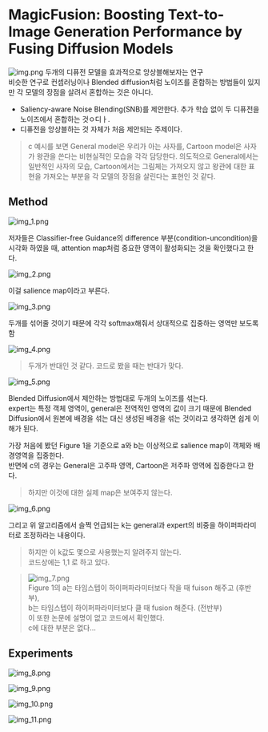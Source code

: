 MagicFusion: Boosting Text-to-Image Generation Performance by Fusing Diffusion Models
===
![img.png](img.png)
두개의 디퓨전 모델을 효과적으로 앙상블해보자는 연구 <br/>
비슷한 연구로 컨셉러닝이나 Blended diffusion처럼 노이즈를 혼합하는 방법들이 있지만 각 모델의 장점을 살려서 혼합하는 것은 아니다. <br/>

* Saliency-aware Noise Blending(SNB)를 제안한다. 추가 학습 없이 두 디퓨전을 노이즈에서 혼합하는 것ㅇ디ㅏ.
* 디퓨전을 앙상블하는 것 자체가 처음 제안되는 주제이다.

> c 예시를 보면 General model은 우리가 아는 사자를, Cartoon model은 사자가 왕관을 쓴다는 비현실적인 모습을 각각 담당한다.
> 의도적으로 General에서는 일반적인 사자의 모습, Cartoon에서는 그림체는 가져오지 않고 왕관에 대한 표현을 가져오는 부분을 각 모델의 장점을 살린다는 표현인 것 같다.

## Method
![img_1.png](img_1.png)

저자들은 Classifier-free Guidance의 difference 부분(condition-uncondition)을 시각화 하였을 때, attention map처럼 중요한 영역이 활성화되는 것을 확인했다고 한다.

![img_2.png](img_2.png)

이걸 salience map이라고 부른다. </br>
   
![img_3.png](img_3.png)

두개를 섞어줄 것이기 때문에 각각 softmax해줘서 상대적으로 집중하는 영역만 보도록함

![img_4.png](img_4.png)

> 두개가 반대인 것 같다. 코드로 봤을 때는 반대가 맞다.

![img_5.png](img_5.png)

Blended Diffusion에서 제안하는 방법대로 두개의 노이즈를 섞는다. <br/>
expert는 특정 객체 영역이, general은 전역적인 영역의 값이 크기 때문에 Blended Diffusion에서 원본에 배경을 섞는 대신 생성된 배경을 섞는 것이라고 생각하면 쉽게 이해가 된다.
                           
가장 처음에 봤던 Figure 1을 기준으로 a와 b는 이상적으로 salience map이 객체와 배경영역을 집중한다. <br/>
반면에 c의 경우는 General은 고주파 영역, Cartoon은 저주파 영역에 집중한다고 한다. <br/>
> 하지만 이것에 대한 실제 map은 보여주지 않는다.

![img_6.png](img_6.png)

그리고 위 알고리즘에서 슬쩍 언급되는 k는 general과 expert의 비중을 하이퍼파라미터로 조정하라는 내용이다.
> 하지만 이 k값도 몇으로 사용했는지 알려주지 않는다. <br/>
> 코드상에는 1,1 로 하고 있다.

> ![img_7.png](img_7.png) <br/> 
> Figure 1의 a는 타임스텝이 하이퍼파라미터보다 작을 때 fuison 해주고 (후반부), <br/>
> b는 타임스텝이 하이퍼파라미터보다 클 때 fusion 해준다. (전반부) <br/>
> 이 또한 논문에 설명이 없고 코드에서 확인했다. <br/>
> c에 대한 부분은 없다...
                     
## Experiments
![img_8.png](img_8.png)

![img_9.png](img_9.png)

![img_10.png](img_10.png)

![img_11.png](img_11.png)
